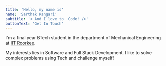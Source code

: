 ```yaml
---
title: 'Hello, my name is'
name: 'Sarthak Rangari'
subtitle: '< And I love to  Code! />'
buttonText: 'Get In Touch'
---
```


I'm a final year BTech student in the department of Mechanical Engineering at [IIT Roorkee](https://www.iitr.ac.in/).

My interests lies in Software and Full Stack Development. I like to solve complex problems using Tech and challenge myself!
